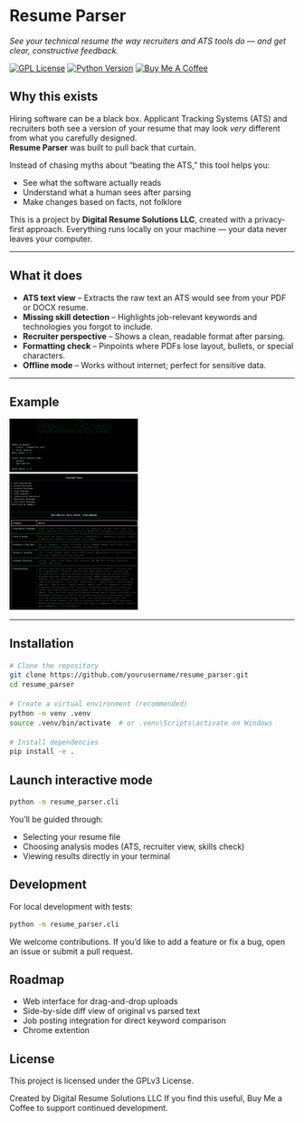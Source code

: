 # Resume Parser  
_See your technical resume the way recruiters and ATS tools do — and get clear, constructive feedback._

[![GPL License](https://img.shields.io/badge/license-GPLv3-blue.svg)](LICENSE)
[![Python Version](https://img.shields.io/badge/python-3.9+-blue.svg)](https://www.python.org/)
[![Buy Me A Coffee](https://img.shields.io/badge/-Buy%20Me%20a%20Coffee-orange?logo=buy-me-a-coffee&logoColor=white)](https://buymeacoffee.com/saraprettyman)


## Why this exists
Hiring software can be a black box. Applicant Tracking Systems (ATS) and recruiters both see a version of your resume that may look *very* different from what you carefully designed.  
**Resume Parser** was built to pull back that curtain.

Instead of chasing myths about “beating the ATS,” this tool helps you:
- See what the software actually reads
- Understand what a human sees after parsing
- Make changes based on facts, not folklore

This is a project by **Digital Resume Solutions LLC**, created with a privacy-first approach. Everything runs locally on your machine — your data never leaves your computer.

---

## What it does
- **ATS text view** – Extracts the raw text an ATS would see from your PDF or DOCX resume.  
- **Missing skill detection** – Highlights job-relevant keywords and technologies you forgot to include.  
- **Recruiter perspective** – Shows a clean, readable format after parsing.  
- **Formatting check** – Pinpoints where PDFs lose layout, bullets, or special characters.  
- **Offline mode** – Works without internet; perfect for sensitive data.

---

## Example
<p float="center">
  <img src="tests/data/cli_screenshot_1.png" width="45%" /><br>
  <img src="tests/data/cli_screenshot_2.png" width="45%" /><br>
</p>

---

## Installation

```bash
# Clone the repository
git clone https://github.com/yourusername/resume_parser.git
cd resume_parser

# Create a virtual environment (recommended)
python -m venv .venv
source .venv/bin/activate  # or .venv\Scripts\activate on Windows

# Install dependencies
pip install -e .
```

## Launch interactive mode
```bash
python -m resume_parser.cli
```

You’ll be guided through:
* Selecting your resume file
* Choosing analysis modes (ATS, recruiter view, skills check)
* Viewing results directly in your terminal

## Development
For local development with tests:
```bash
python -m resume_parser.cli
```
We welcome contributions. If you’d like to add a feature or fix a bug, open an issue or submit a pull request.

## Roadmap
* Web interface for drag-and-drop uploads
* Side-by-side diff view of original vs parsed text
* Job posting integration for direct keyword comparison
* Chrome extention

## License
This project is licensed under the GPLv3 License.

Created by Digital Resume Solutions LLC
If you find this useful, Buy Me a Coffee to support continued development.

